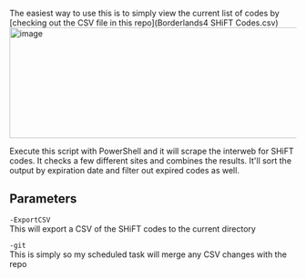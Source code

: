 The easiest way to use this is to simply view the current list of codes by [checking out the CSV file in this repo](Borderlands4 SHiFT Codes.csv)
<br>
<img width="533" height="195" alt="image" src="https://github.com/user-attachments/assets/5ddb7090-65ba-42f8-bba3-b46d69378279" />

Execute this script with PowerShell and it will scrape the interweb for SHiFT codes. It checks a few different sites and combines the results. It'll sort the output by expiration date and filter out expired codes as well.

## Parameters
```-ExportCSV```
<br>This will export a CSV of the SHiFT codes to the current directory

```-git```
<br>This is simply so my scheduled task will merge any CSV changes with the repo
